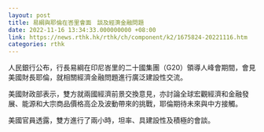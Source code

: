 ```yaml
---
layout: post
title: 易綱與耶倫在峇里會面　談及經濟金融問題
date: 2022-11-16 13:34:33.000000000 +08:00
link: https://news.rthk.hk/rthk/ch/component/k2/1675824-20221116.htm
categories: rthk
---
```


人民銀行公布，行長易綱在印尼峇里的二十國集團（G20）領導人峰會期間，會見美國財長耶倫，就相關經濟金融問題進行廣泛建設性交流。

美國財政部表示，雙方就兩國經濟前景交換意見，亦討論全球宏觀經濟和金融發展、能源和大宗商品價格高企及波動帶來的挑戰，耶倫期待未來與中方接觸。

美國官員透露，雙方進行了兩小時，坦率、具建設性及積極的會談。
